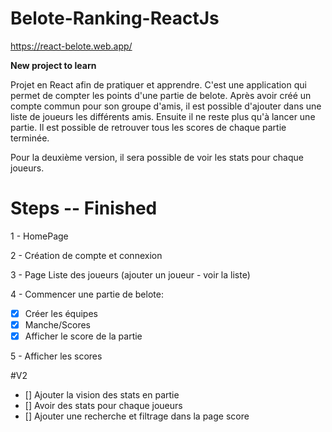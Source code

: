 # Belote-Ranking-ReactJs

https://react-belote.web.app/

**New project to learn**

Projet en React afin de pratiquer et apprendre.
C'est une application qui permet de compter les points d'une partie de belote.
Après avoir créé un compte commun pour son groupe d'amis, il est possible d'ajouter dans une liste de joueurs les différents amis.
Ensuite il ne reste plus qu'à lancer une partie.
Il est possible de retrouver tous les scores de chaque partie terminée.

Pour la deuxième version, il sera possible de voir les stats pour chaque joueurs.


# Steps -- Finished

1 - HomePage

2 - Création de compte et connexion

3 - Page Liste des joueurs (ajouter un joueur - voir la liste)

4 - Commencer une partie de belote: 
- [x] Créer les équipes
- [x] Manche/Scores
- [x] Afficher le score de la partie

5 - Afficher les scores

#V2

- [] Ajouter la vision des stats en partie
- [] Avoir des stats pour chaque joueurs
- [] Ajouter une recherche et filtrage dans la page score

